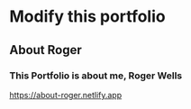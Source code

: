 # Modify this portfolio

## About Roger

### This Portfolio is about me, Roger Wells

<https://about-roger.netlify.app>
